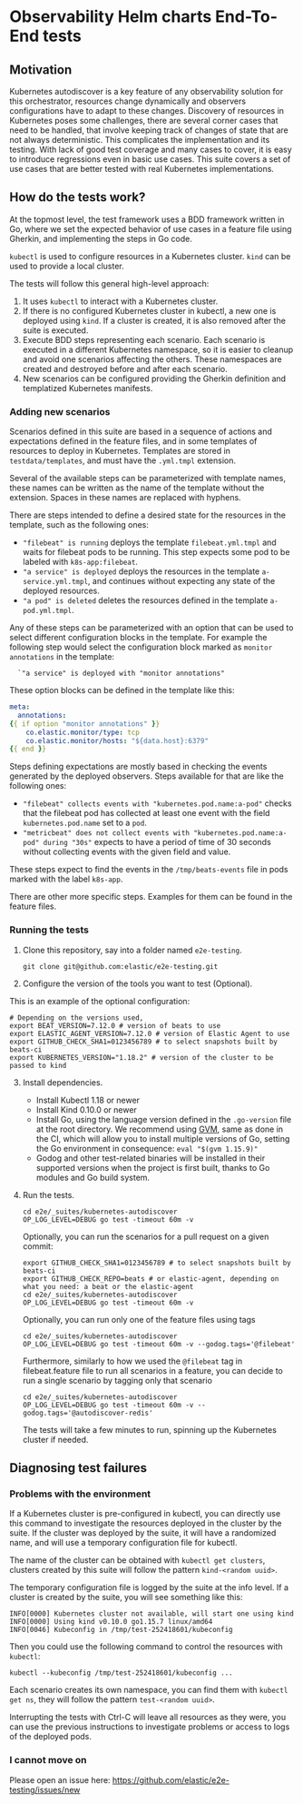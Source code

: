 # Observability Helm charts End-To-End tests

## Motivation

Kubernetes autodiscover is a key feature of any observability solution for this
orchestrator, resources change dynamically and observers configurations have to
adapt to these changes.
Discovery of resources in Kubernetes poses some challenges, there are several
corner cases that need to be handled, that involve keeping track of changes of
state that are not always deterministic. This complicates the implementation and
its testing. With lack of good test coverage and many cases to cover, it is easy to
introduce regressions even in basic use cases.
This suite covers a set of use cases that are better tested with real Kubernetes
implementations.

## How do the tests work?

At the topmost level, the test framework uses a BDD framework written in Go, where
we set the expected behavior of use cases in a feature file using Gherkin, and
implementing the steps in Go code.

`kubectl` is used to configure resources in a Kubernetes cluster. `kind` can be
used to provide a local cluster.

The tests will follow this general high-level approach:

1. It uses `kubectl` to interact with a Kubernetes cluster.
1. If there is no configured Kubernetes cluster in kubectl, a new one
   is deployed using `kind`. If a cluster is created, it is also removed after
   the suite is executed.
1. Execute BDD steps representing each scenario. Each scenario is executed in a
   different Kubernetes namespace, so it is easier to cleanup and avoid one
   scenarios affecting the others. These namespaces are created and destroyed
   before and after each scenario.
1. New scenarios can be configured providing the Gherkin definition and
   templatized Kubernetes manifests.

### Adding new scenarios

Scenarios defined in this suite are based in a sequence of actions and
expectations defined in the feature files, and in some templates of resources to
deploy in Kubernetes. Templates are stored in `testdata/templates`, and must
have the `.yml.tmpl` extension.

Several of the available steps can be parameterized with template names, these
names can be written as the name of the template without the extension. Spaces
in these names are replaced with hyphens.

There are steps intended to define a desired state for the resources in the
template, such as the following ones:
* `"filebeat" is running` deploys the template `filebeat.yml.tmpl` and waits for
  filebeat pods to be running. This step expects some pod to be labeled with
  `k8s-app:filebeat`.
* `"a service" is deployed` deploys the resources in the template
  `a-service.yml.tmpl`, and continues without expecting any state of the
  deployed resources.
* `"a pod" is deleted` deletes the resources defined in the template
  `a-pod.yml.tmpl`.

Any of these steps can be parameterized with an option that can be used to
select different configuration blocks in the template. For example the following
step would select the configuration block marked as `monitor annotations` in
the template:
```shell
  `"a service" is deployed with "monitor annotations"
```

These option blocks can be defined in the template like this:
```yaml
meta:
  annotations:
{{ if option "monitor annotations" }}
    co.elastic.monitor/type: tcp
    co.elastic.monitor/hosts: "${data.host}:6379"
{{ end }}
```

Steps defining expectations are mostly based in checking the events generated by
the deployed observers. Steps available for that are like the following ones:
* `"filebeat" collects events with "kubernetes.pod.name:a-pod"` checks that the
  filebeat pod has collected at least one event with the field
  `kubernetes.pod.name` set to a `pod`.
* `"metricbeat" does not collect events with "kubernetes.pod.name:a-pod" during "30s"`
  expects to have a period of time of 30 seconds without collecting events with
  the given field and value.

These steps expect to find the events in the `/tmp/beats-events` file in pods marked
with the label `k8s-app`.

There are other more specific steps. Examples for them can be found in the
feature files.

### Running the tests

1. Clone this repository, say into a folder named `e2e-testing`.

   ``` shell
   git clone git@github.com:elastic/e2e-testing.git
   ```

2. Configure the version of the tools you want to test (Optional).

This is an example of the optional configuration:

   ```shell
   # Depending on the versions used,
   export BEAT_VERSION=7.12.0 # version of beats to use
   export ELASTIC_AGENT_VERSION=7.12.0 # version of Elastic Agent to use
   export GITHUB_CHECK_SHA1=0123456789 # to select snapshots built by beats-ci
   export KUBERNETES_VERSION="1.18.2" # version of the cluster to be passed to kind
   ```

3. Install dependencies.

   - Install Kubectl 1.18 or newer
   - Install Kind 0.10.0 or newer
   - Install Go, using the language version defined in the `.go-version` file at the root directory. We recommend using [GVM](https://github.com/andrewkroh/gvm), same as done in the CI, which will allow you to install multiple versions of Go, setting the Go environment in consequence: `eval "$(gvm 1.15.9)"`
   - Godog and other test-related binaries will be installed in their supported versions when the project is first built, thanks to Go modules and Go build system.

4. Run the tests.
   ```shell
   cd e2e/_suites/kubernetes-autodiscover
   OP_LOG_LEVEL=DEBUG go test -timeout 60m -v
   ```

   Optionally, you can run the scenarios for a pull request on a given commit:
   ```shell
   export GITHUB_CHECK_SHA1=0123456789 # to select snapshots built by beats-ci
   export GITHUB_CHECK_REPO=beats # or elastic-agent, depending on what you need: a beat or the elastic-agent
   cd e2e/_suites/kubernetes-autodiscover
   OP_LOG_LEVEL=DEBUG go test -timeout 60m -v
   ```

   Optionally, you can run only one of the feature files using tags
   ```shell
   cd e2e/_suites/kubernetes-autodiscover
   OP_LOG_LEVEL=DEBUG go test -timeout 60m -v --godog.tags='@filebeat'
   ```

   Furthermore, similarly to how we used the `@filebeat` tag in filebeat.feature file to run all scenarios in a feature, you can decide to run a single scenario by tagging only that scenario

   ```shell
   cd e2e/_suites/kubernetes-autodiscover
   OP_LOG_LEVEL=DEBUG go test -timeout 60m -v --godog.tags='@autodiscover-redis'
   ```

   The tests will take a few minutes to run, spinning up the Kubernetes cluster
   if needed.

## Diagnosing test failures

### Problems with the environment

If a Kubernetes cluster is pre-configured in kubectl, you can directly use this
command to investigate the resources deployed in the cluster by the suite. If
the cluster was deployed by the suite, it will have a randomized name, and will
use a temporary configuration file for kubectl.

The name of the cluster can be obtained with `kubectl get clusters`, clusters
created by this suite will follow the pattern `kind-<random uuid>`.

The temporary configuration file is logged by the suite at the info level. If a
cluster is created by the suite, you will see something like this:
```shell
INFO[0000] Kubernetes cluster not available, will start one using kind
INFO[0000] Using kind v0.10.0 go1.15.7 linux/amd64
INFO[0046] Kubeconfig in /tmp/test-252418601/kubeconfig
```

Then you could use the following command to control the resources with
`kubectl`:
```shell
kubectl --kubeconfig /tmp/test-252418601/kubeconfig ...
```

Each scenario creates its own namespace, you can find them with `kubectl get
ns`, they will follow the pattern `test-<random uuid>`.

Interrupting the tests with Ctrl-C will leave all resources as they were, you
can use the previous instructions to investigate problems or access to logs of
the deployed pods.

### I cannot move on

Please open an issue here: https://github.com/elastic/e2e-testing/issues/new
